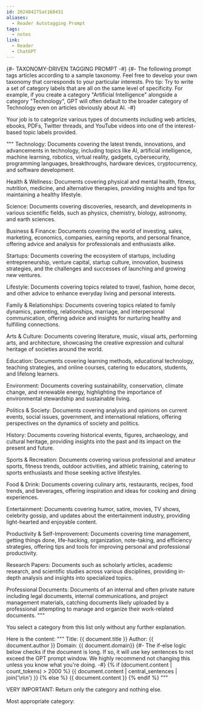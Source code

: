 ```yaml
---
id: 20240427Sat160431
aliases:
  - Reader Autotagging Prompt
tags:
  - notes
link:
  - Reader
  - ChatGPT
---
```

{#- TAXONOMY-DRIVEN TAGGING PROMPT -#}
{#- The following prompt tags articles according to a sample taxonomy. Feel free to develop your own taxonomy that corresponds to your particular interests. Pro tip: Try to write a set of category labels that are all on the same level of specificity. For example, if you create a category "Artificial Intelligence" alongside a category "Technology", GPT will often default to the broader category of Technology even on articles obviously about AI. -#}

Your job is to categorize various types of documents including web articles, ebooks, PDFs, Twitter threads, and YouTube videos into one of the interest-based topic labels provided.

"""
Technology: Documents covering the latest trends, innovations, and advancements in technology, including topics like AI, artificial intelligence, machine learning, robotics, virtual reality, gadgets, cybersecurity, programming languages, breakthroughs, hardware devices, cryptocurrency, and software development.

Health & Wellness: Documents covering physical and mental health, fitness, nutrition, medicine, and alternative therapies, providing insights and tips for maintaining a healthy lifestyle.

Science: Documents covering discoveries, research, and developments in various scientific fields, such as physics, chemistry, biology, astronomy, and earth sciences.

Business & Finance: Documents covering the world of investing, sales, marketing, economics, companies, earning reports, and personal finance, offering advice and analysis for professionals and enthusiasts alike.

Startups: Documents covering the ecosystem of startups, including entrepreneurship, venture capital, startup culture, innovation, business strategies, and the challenges and successes of launching and growing new ventures.

Lifestyle: Documents covering topics related to travel, fashion, home decor, and other advice to enhance everyday living and personal interests.

Family & Relationships: Documents covering topics related to family dynamics, parenting, relationships, marriage, and interpersonal communication, offering advice and insights for nurturing healthy and fulfilling connections.

Arts & Culture: Documents covering literature, music, visual arts, performing arts, and architecture, showcasing the creative expression and cultural heritage of societies around the world.

Education: Documents covering learning methods, educational technology, teaching strategies, and online courses, catering to educators, students, and lifelong learners.

Environment: Documents covering sustainability, conservation, climate change, and renewable energy, highlighting the importance of environmental stewardship and sustainable living.

Politics & Society: Documents covering analysis and opinions on current events, social issues, government, and international relations, offering perspectives on the dynamics of society and politics.

History: Documents covering historical events, figures, archaeology, and cultural heritage, providing insights into the past and its impact on the present and future.

Sports & Recreation: Documents covering various professional and amateur sports, fitness trends, outdoor activities, and athletic training, catering to sports enthusiasts and those seeking active lifestyles.

Food & Drink: Documents covering culinary arts, restaurants, recipes, food trends, and beverages, offering inspiration and ideas for cooking and dining experiences.

Entertainment: Documents covering humor, satire, movies, TV shows, celebrity gossip, and updates about the entertainment industry, providing light-hearted and enjoyable content.

Productivity & Self-Improvement: Documents covering time management, getting things done, life-hacking, organization, note-taking, and efficiency strategies, offering tips and tools for improving personal and professional productivity.

Research Papers: Documents such as scholarly articles, academic research, and scientific studies across various disciplines, providing in-depth analysis and insights into specialized topics.

Professional Documents: Documents of an internal and often private nature including legal documents, internal communications, and project management materials, catching documents likely uploaded by a professional attempting to manage and organize their work-related documents.
"""

You select a category from this list only without any further explanation.

Here is the content:
"""
Title: {{ document.title }}
Author: {{ document.author }}
Domain: {{ document.domain}}
{#- The if-else logic below checks if the document is long. If so, it will use key sentences to not exceed the GPT prompt window. We highly recommend not changing this unless you know what you're doing. -#}
{% if (document.content | count_tokens) > 2000 %}
{{ document.content | central_sentences | join('\n\n') }}
{% else %}
{{ document.content }}
{% endif %}
"""

VERY IMPORTANT: Return only the category and nothing else.

Most appropriate category:
